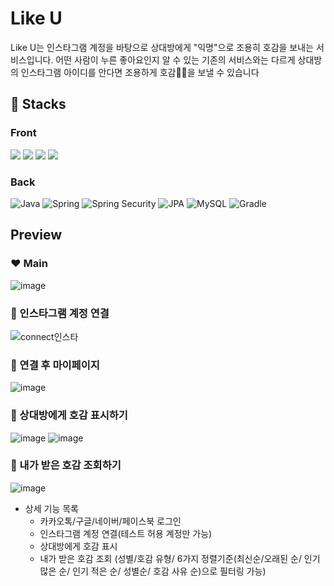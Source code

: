 # Like U
Like U는 인스타그램 계정을 바탕으로 상대방에게 "익명"으로 조용히 호감을 보내는 서비스입니다. 어떤 사람이 누른 좋아요인지 알 수 있는 기존의 서비스와는 다르게 상대방의 인스타그램 아이디를 안다면 조용하게 호감💜🖤을 보낼 수 있습니다 
## 🔨 Stacks

### Front
<img src="https://img.shields.io/badge/HTML-E34F26?style=for-the-badge&logo=HTML5&logoColor=white"> <img src="https://img.shields.io/badge/CSS-1572B6?style=for-the-badge&logo=CSS3&logoColor=white"> <img src="https://img.shields.io/badge/JavaScript-F7DF1E?style=for-the-badge&logo=JavaScript&logoColor=white"> <img src="https://img.shields.io/badge/thymeleaf-005F0F?style=for-the-badge&logo=thymeleaf&logoColor=white">


### Back
![Java](https://img.shields.io/badge/java-%23ED8B00.svg?style=for-the-badge&logo=java&logoColor=white)
![Spring](https://img.shields.io/badge/spring-%236DB33F.svg?style=for-the-badge&logo=spring&logoColor=white)
![Spring Security](https://img.shields.io/badge/spring--security-%236DB33F.svg?style=for-the-badge&logo=spring&logoColor=white)
![JPA](https://img.shields.io/badge/JPA-green?style=for-the-badge&logo=)
![MySQL](https://img.shields.io/badge/mysql-%2300f.svg?style=for-the-badge&logo=mysql&logoColor=white)
![Gradle](https://img.shields.io/badge/Gradle-02303A.svg?style=for-the-badge&logo=Gradle&logoColor=white)

## Preview
### ❤ Main

![image](https://github.com/hye-0000/LikeU/assets/71963159/e7b306c5-b5a0-4ef9-8eb7-0d082244ebf2)

### 🧡 인스타그램 계정 연결

![connect인스타](https://github.com/hye-0000/LikeU/assets/71963159/8d62240b-4f81-4e6d-a554-31f8ca1ec56e)


### 💛 연결 후 마이페이지
![image](https://github.com/hye-0000/LikeU/assets/71963159/4f75b4c5-e4f5-4acd-94c3-1d34543e6e8d)

### 💚 상대방에게 호감 표시하기
![image](https://github.com/hye-0000/LikeU/assets/71963159/f19baf4b-b2bb-4c66-af33-442e0aa14f5b)
![image](https://github.com/hye-0000/LikeU/assets/71963159/bbd4c4f1-22f0-4c9b-94fa-db24970f306d)

### 💜 내가 받은 호감 조회하기
![image](https://github.com/hye-0000/LikeU/assets/71963159/9132c23f-0f32-4571-94a9-12b2f98c62e2)


- 상세 기능 목록
  - 카카오톡/구글/네이버/페이스북 로그인
  - 인스타그램 계정 연결(테스트 허용 계정만 가능)
  - 상대방에게 호감 표시
  - 내가 받은 호감 조회 (성별/호감 유형/ 6가지 정렬기준(최신순/오래된 순/ 인기 많은 순/ 인기 적은 순/ 성별순/ 호감 사유 순)으로 필터링 가능)
